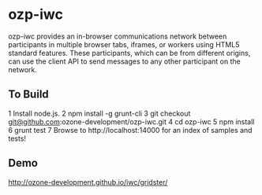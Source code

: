 ozp-iwc
==============================

ozp-iwc provides an in-browser communications network between participants in multiple browser tabs, 
iframes, or workers using HTML5 standard features.  These participants, which can be from different origins,
can use the client API to send messages to any other participant on the network.

To Build
--------------
1  Install node.js.
2  npm install -g grunt-cli
3  git checkout git@github.com:ozone-development/ozp-iwc.git
4  cd ozp-iwc
5  npm install
6  grunt test
7  Browse to http://localhost:14000 for an index of samples and tests!

Demo
---------------
http://ozone-development.github.io/iwc/gridster/
